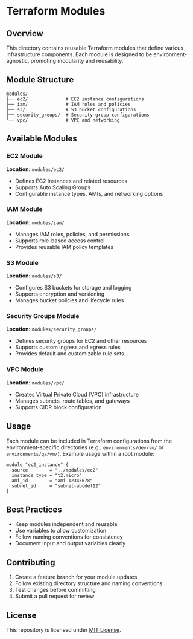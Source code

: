 # Terraform Modules

## Overview

This directory contains reusable Terraform modules that define various infrastructure components. Each module is designed to be environment-agnostic, promoting modularity and reusability.

## Module Structure

```
modules/
├── ec2/              # EC2 instance configurations
├── iam/              # IAM roles and policies
├── s3/               # S3 bucket configurations
├── security_groups/  # Security group configurations
└── vpc/              # VPC and networking
```

## Available Modules

### EC2 Module

**Location:** `modules/ec2/`

- Defines EC2 instances and related resources
- Supports Auto Scaling Groups
- Configurable instance types, AMIs, and networking options

### IAM Module

**Location:** `modules/iam/`

- Manages IAM roles, policies, and permissions
- Supports role-based access control
- Provides reusable IAM policy templates

### S3 Module

**Location:** `modules/s3/`

- Configures S3 buckets for storage and logging
- Supports encryption and versioning
- Manages bucket policies and lifecycle rules

### Security Groups Module

**Location:** `modules/security_groups/`

- Defines security groups for EC2 and other resources
- Supports custom ingress and egress rules
- Provides default and customizable rule sets

### VPC Module

**Location:** `modules/vpc/`

- Creates Virtual Private Cloud (VPC) infrastructure
- Manages subnets, route tables, and gateways
- Supports CIDR block configuration

## Usage

Each module can be included in Terraform configurations from the environment-specific directories (e.g., `environments/dev/vm/` or `environments/qa/vm/`). Example usage within a root module:

```hcl
module "ec2_instance" {
  source        = "../modules/ec2"
  instance_type = "t2.micro"
  ami_id        = "ami-12345678"
  subnet_id     = "subnet-abcdef12"
}
```

## Best Practices

- Keep modules independent and reusable
- Use variables to allow customization
- Follow naming conventions for consistency
- Document input and output variables clearly

## Contributing

1. Create a feature branch for your module updates
2. Follow existing directory structure and naming conventions
3. Test changes before committing
4. Submit a pull request for review

## License

This repository is licensed under [MIT License](LICENSE).

